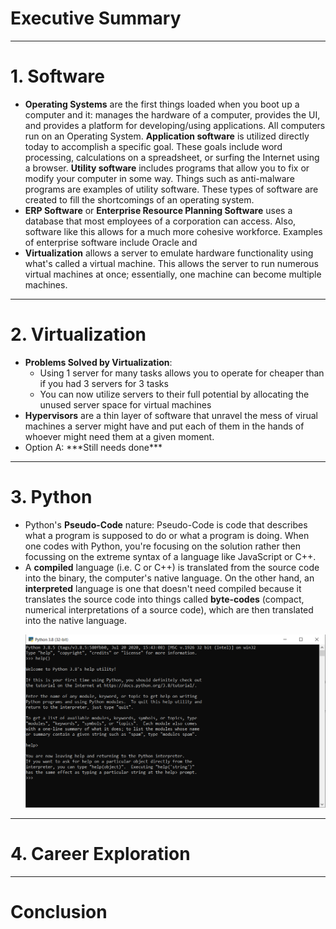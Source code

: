 # Executive Summary

___
# 1. Software
<ul>
  <li><strong>Operating Systems</strong> are the first things loaded when you boot up a computer and it: manages the hardware of a computer, provides the UI, and provides a platform for developing/using applications. All computers run on an Operating System. <strong>Application software</strong> is utilized directly today to accomplish a specific goal. These goals include word processing, calculations on a spreadsheet, or surfing the Internet using a browser. <strong>Utility software</strong> includes programs that allow you to fix or modify your computer in some way. Things such as anti-malware programs are examples of utility software. These types of software are created to fill the shortcomings of an operating system.</li>
  <li><strong>ERP Software</strong> or <strong>Enterprise Resource Planning Software</strong> uses a database that most employees of a corporation can access. Also, software like this allows for a much more cohesive workforce. Examples of enterprise software include Oracle and </li>
  <li><strong>Virtualization</strong> allows a server to emulate hardware functionality using what's called a virtual machine. This allows the server to run numerous virtual machines at once; essentially, one machine can become multiple machines. </li>
</ul>

___
# 2. Virtualization
<ul>
  <li><strong>Problems Solved by Virtualization</strong>: 
     <ul>
       <li>Using 1 server for many tasks allows you to operate for cheaper than if you had 3 servers for 3 tasks</li>
       <li>You can now utilize servers to their full potential by allocating the unused server space for virtual machines</li>
     </ul>
  </li>
  <li><strong>Hypervisors</strong> are a thin layer of software that unravel the mess of virual machines a server might have and put each of them in the hands of whoever might need them at a given moment.</li>
  <li>Option A: ***Still needs done***</li>
</ul>

___
# 3. Python
<ul>
  <li>Python's <strong>Pseudo-Code</strong> nature: Pseudo-Code is code that describes what a program is supposed to do or what a program is doing. When one codes with Python, you're focusing on the solution rather then focussing on the extreme syntax of a language like JavaScript or C++.</li>
  <li>A <strong>compiled</strong> language (i.e. C or C++) is translated from the source code into the binary, the computer's native language. On the other hand, an <strong>interpreted</strong> language is one that doesn't need compiled because it translates the source code into things called <strong>byte-codes</strong> (compact, numerical interpretations of a source code), which are then translated into the native language.</li>
  <p><img src='Python1.png' alt="Python1.png"></p>
  
  
</ul>

___
# 4. Career Exploration

___
# Conclusion


 

